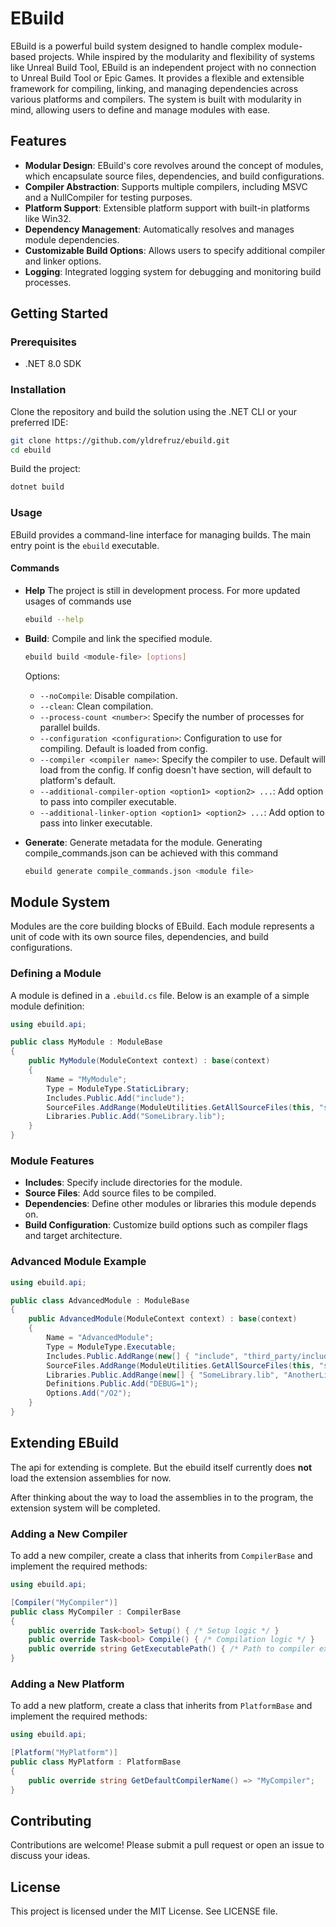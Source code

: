 # EBuild

EBuild is a powerful build system designed to handle complex module-based projects. While inspired by the modularity and flexibility of systems like Unreal Build Tool, EBuild is an independent project with no connection to Unreal Build Tool or Epic Games. It provides a flexible and extensible framework for compiling, linking, and managing dependencies across various platforms and compilers. The system is built with modularity in mind, allowing users to define and manage modules with ease.

## Features

- **Modular Design**: EBuild's core revolves around the concept of modules, which encapsulate source files, dependencies, and build configurations.
- **Compiler Abstraction**: Supports multiple compilers, including MSVC and a NullCompiler for testing purposes.
- **Platform Support**: Extensible platform support with built-in platforms like Win32.
- **Dependency Management**: Automatically resolves and manages module dependencies.
- **Customizable Build Options**: Allows users to specify additional compiler and linker options.
- **Logging**: Integrated logging system for debugging and monitoring build processes.

## Getting Started

### Prerequisites

- .NET 8.0 SDK

### Installation

Clone the repository and build the solution using the .NET CLI or your preferred IDE:

```bash
git clone https://github.com/yldrefruz/ebuild.git
cd ebuild
```

Build the project:

```bash
dotnet build
```

### Usage

EBuild provides a command-line interface for managing builds. The main entry point is the `ebuild` executable.

#### Commands

- **Help**
The project is still in development process. For more updated usages of commands use
  ```bash
  ebuild --help
  ```

- **Build**: Compile and link the specified module.
  ```bash
  ebuild build <module-file> [options]
  ```
  Options:
  - `--noCompile`: Disable compilation.
  - `--clean`: Clean compilation.
  - `--process-count <number>`: Specify the number of processes for parallel builds.
  - `--configuration <configuration>`: Configuration to use for compiling. Default is loaded from config.
  - `--compiler <compiler name>`: Specify the compiler to use. Default will load from the config. If config doesn't have section, will default to platform's default.
  - `--additional-compiler-option <option1> <option2> ...`: Add option to pass into compiler executable.
  - `--additional-linker-option <option1> <option2> ...`: Add option to pass into linker executable.

- **Generate**: Generate metadata for the module. Generating compile_commands.json can be achieved with this command
  ```bash
  ebuild generate compile_commands.json <module file>
  ```

## Module System

Modules are the core building blocks of EBuild. Each module represents a unit of code with its own source files, dependencies, and build configurations.

### Defining a Module

A module is defined in a `.ebuild.cs` file. Below is an example of a simple module definition:

```csharp
using ebuild.api;

public class MyModule : ModuleBase
{
    public MyModule(ModuleContext context) : base(context)
    {
        Name = "MyModule";
        Type = ModuleType.StaticLibrary;
        Includes.Public.Add("include");
        SourceFiles.AddRange(ModuleUtilities.GetAllSourceFiles(this, "src", "cpp", "h"));
        Libraries.Public.Add("SomeLibrary.lib");
    }
}
```

### Module Features

- **Includes**: Specify include directories for the module.
- **Source Files**: Add source files to be compiled.
- **Dependencies**: Define other modules or libraries this module depends on.
- **Build Configuration**: Customize build options such as compiler flags and target architecture.

### Advanced Module Example

```csharp
using ebuild.api;

public class AdvancedModule : ModuleBase
{
    public AdvancedModule(ModuleContext context) : base(context)
    {
        Name = "AdvancedModule";
        Type = ModuleType.Executable;
        Includes.Public.AddRange(new[] { "include", "third_party/include" });
        SourceFiles.AddRange(ModuleUtilities.GetAllSourceFiles(this, "src", "cpp", "h"));
        Libraries.Public.AddRange(new[] { "SomeLibrary.lib", "AnotherLibrary.lib" });
        Definitions.Public.Add("DEBUG=1");
        Options.Add("/O2");
    }
}
```

## Extending EBuild

The api for extending is complete. But the ebuild itself currently does **not** load the extension assemblies for now.

After thinking about the way to load the assemblies in to the program, the extension system will be completed.

### Adding a New Compiler

To add a new compiler, create a class that inherits from `CompilerBase` and implement the required methods:

```csharp
using ebuild.api;

[Compiler("MyCompiler")]
public class MyCompiler : CompilerBase
{
    public override Task<bool> Setup() { /* Setup logic */ }
    public override Task<bool> Compile() { /* Compilation logic */ }
    public override string GetExecutablePath() { /* Path to compiler executable; better if programatically created*/ }
}
```

### Adding a New Platform

To add a new platform, create a class that inherits from `PlatformBase` and implement the required methods:

```csharp
using ebuild.api;

[Platform("MyPlatform")]
public class MyPlatform : PlatformBase
{
    public override string GetDefaultCompilerName() => "MyCompiler";
}
```

## Contributing

Contributions are welcome! Please submit a pull request or open an issue to discuss your ideas.

## License

This project is licensed under the MIT License. See  LICENSE file.